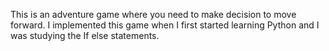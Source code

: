 This is an adventure game where you need to make decision to move forward.
I implemented this game when I first started learning Python and I was studying the If else statements.
